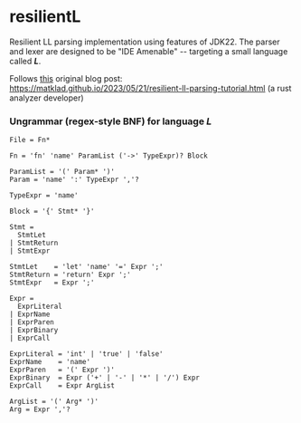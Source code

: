 # resilientL

Resilient LL parsing implementation using features of JDK22. The 
parser and lexer are designed to be "IDE Amenable" -- targeting a small 
language called ***L***.

Follows [this](https://github.com/matklad/resilient-ll-parsing/tree/master)
original blog post: https://matklad.github.io/2023/05/21/resilient-ll-parsing-tutorial.html
(a rust analyzer developer)

### Ungrammar (regex-style BNF) for language *L*

```antlr
File = Fn*

Fn = 'fn' 'name' ParamList ('->' TypeExpr)? Block

ParamList = '(' Param* ')'
Param = 'name' ':' TypeExpr ','?

TypeExpr = 'name'

Block = '{' Stmt* '}'

Stmt =
  StmtLet
| StmtReturn
| StmtExpr

StmtLet    = 'let' 'name' '=' Expr ';'
StmtReturn = 'return' Expr ';'
StmtExpr   = Expr ';'

Expr =
  ExprLiteral
| ExprName
| ExprParen
| ExprBinary
| ExprCall

ExprLiteral = 'int' | 'true' | 'false'
ExprName    = 'name'
ExprParen   = '(' Expr ')'
ExprBinary  = Expr ('+' | '-' | '*' | '/') Expr
ExprCall    = Expr ArgList

ArgList = '(' Arg* ')'
Arg = Expr ','?
```

